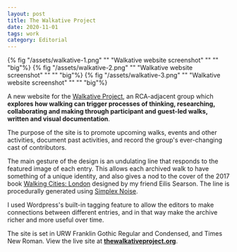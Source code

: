 ```yaml
---
layout: post
title: The Walkative Project
date: 2020-11-01
tags: work
category: Editorial
---
```


{% fig "/assets/walkative-1.png" "" "Walkative website screenshot"  "" "" "big"%}
{% fig "/assets/walkative-2.png" "" "Walkative website screenshot"  "" "" "big"%}
{% fig "/assets/walkative-3.png"  "" "Walkative website screenshot" "" "" "big"%}

A new website for the [Walkative Project](http://thewalkativeproject.org/), an RCA-adjacent group which **explores how walking can trigger processes of thinking, researching, collaborating and making through participant and guest-led walks, written and visual documentation**.

The purpose of the site is to promote upcoming walks, events and other activities, document past activities, and record the group's ever-changing cast of contributors.

The main gesture of the design is an undulating line that responds to the featured image of each entry. This allows each archived walk to have something of a unique identity, and also gives a nod to the cover of the 2017 book [Walking Cities: London](http://thewalkativeproject.org/2020/09/30/walking-cities-london-released/) designed by my friend Eilis Searson. The line is procedurally generated using [Simplex Noise](https://en.wikipedia.org/wiki/Simplex_noise).

I used Wordpress's built-in tagging feature to allow the editors to make connections between different entries, and in that way make the archive richer and more useful over time.

The site is set in URW Franklin Gothic Regular and Condensed, and Times New Roman. View the live site at **[thewalkativeproject.org](http://thewalkativeproject.org/)**.
